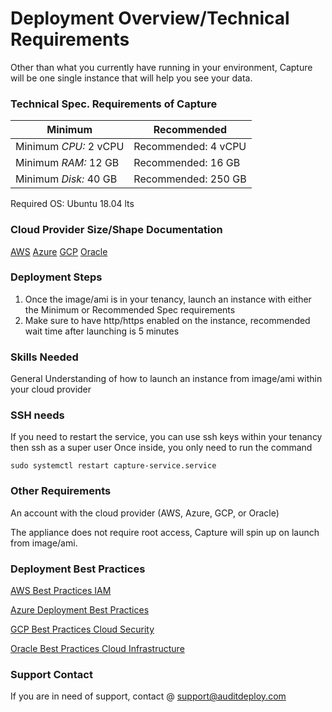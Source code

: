 # Deployment Overview/Technical Requirements
Other than what you currently have running in your environment, Capture will be one single instance that will help you see your data. 

### Technical Spec. Requirements of Capture
Minimum | Recommended
 --- | --- 
Minimum *CPU:* 2 vCPU		| Recommended: 4 vCPU
Minimum *RAM:* 12 GB		| Recommended: 16 GB
Minimum *Disk:* 40 GB | Recommended: 250 GB

Required OS: Ubuntu 18.04 lts
	
### Cloud Provider Size/Shape Documentation
[AWS](https://aws.amazon.com/ec2/instance-types/)
[Azure](https://docs.microsoft.com/en-us/azure/virtual-machines/sizes)
[GCP](https://cloud.google.com/compute/docs/machine-types)
[Oracle](https://docs.oracle.com/en-us/iaas/Content/Compute/References/computeshapes.htm)


### Deployment Steps
1. Once the image/ami is in your tenancy, launch an instance with either the Minimum or Recommended Spec requirements
2. Make sure to have http/https enabled on the instance, recommended wait time after launching is 5 minutes

### Skills Needed
General Understanding of how to launch an instance from image/ami within your cloud provider

### SSH needs
If you need to restart the service, you can use ssh keys within your tenancy then ssh as a super user
Once inside, you only need to run the command
```
sudo systemctl restart capture-service.service
```

### Other Requirements
An account with the cloud provider (AWS, Azure, GCP, or Oracle)

The appliance does not require root access, Capture will spin up on launch from image/ami.


### Deployment Best Practices
[AWS Best Practices IAM](https://docs.aws.amazon.com/IAM/latest/UserGuide/best-practices.html)

[Azure Deployment Best Practices](https://docs.microsoft.com/en-us/azure/app-service/deploy-best-practices)

[GCP Best Practices Cloud Security](https://cloud.google.com/security/best-practices)

[Oracle Best Practices Cloud Infrastructure](https://www.oracle.com/technetwork/articles/systems-hardware-architecture/o11-050-cloud-iaas-vm-405449.pdf)


### Support Contact
If you are in need of support, contact @ support@auditdeploy.com
